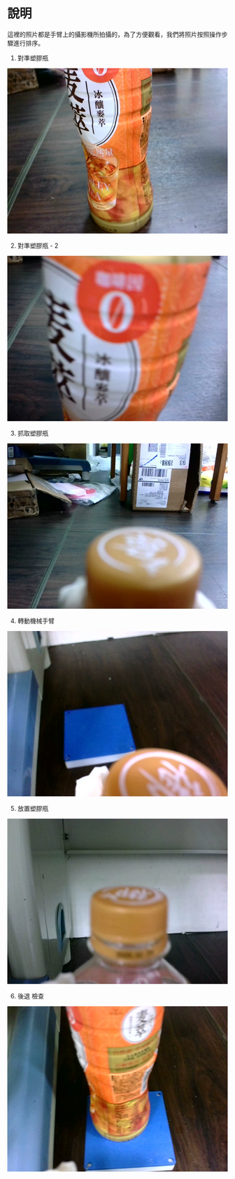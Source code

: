 <!--
 * @Author: hibana2077 hibana2077@gmail.com
 * @Date: 2024-06-14 19:39:23
 * @LastEditors: hibana2077 hibana2077@gmail.com
 * @LastEditTime: 2024-06-14 19:52:00
 * @FilePath: \llm-robotic-control\docs\plastic_bottle_exp\README.md
 * @Description: 这是默认设置,请设置`customMade`, 打开koroFileHeader查看配置 进行设置: https://github.com/OBKoro1/koro1FileHeader/wiki/%E9%85%8D%E7%BD%AE
-->
# 說明

這裡的照片都是手臂上的攝影機所拍攝的，為了方便觀看，我們將照片按照操作步驟進行排序。

1. 對準塑膠瓶

![對準塑膠瓶](./alignment.jpg)

2. 對準塑膠瓶 - 2

![對準塑膠瓶 - 2](./alignment2.jpg)

3. 抓取塑膠瓶

![抓取塑膠瓶](./grab.jpg)

4. 轉動機械手臂

![轉動機械手臂](./after_rotate.jpg)

5. 放置塑膠瓶

![放置塑膠瓶](./release.jpg)

6. 後退 檢查

![後退 檢查](./exit.jpg)